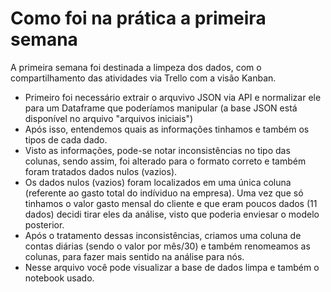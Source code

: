 # Como foi na prática a primeira semana

A primeira semana foi destinada a limpeza dos dados, com o compartilhamento das atividades via Trello com a visão Kanban. 

- Primeiro foi necessário extrair o arquvivo JSON via API e normalizar ele para um Dataframe que poderíamos manipular (a base JSON está disponível no arquivo "arquivos iniciais")
- Após isso, entendemos quais as informações tinhamos e também os tipos de cada dado.
- Visto as informações, pode-se notar inconsistências no tipo das colunas, sendo assim, foi alterado para o formato correto e também foram tratados dados nulos (vazios).
- Os dados nulos (vazios) foram localizados em uma única coluna (referente ao gasto total do indíviduo na empresa). Uma vez que só tinhamos o valor gasto mensal do cliente e que eram poucos dados (11 dados) decidi tirar eles da análise, visto que poderia enviesar o modelo posterior.
- Após o tratamento dessas inconsistências, criamos uma coluna de contas diárias (sendo o valor por mês/30) e também renomeamos as colunas, para fazer mais sentido na análise para nós.
- Nesse arquivo você pode visualizar a base de dados limpa e também o notebook usado.
